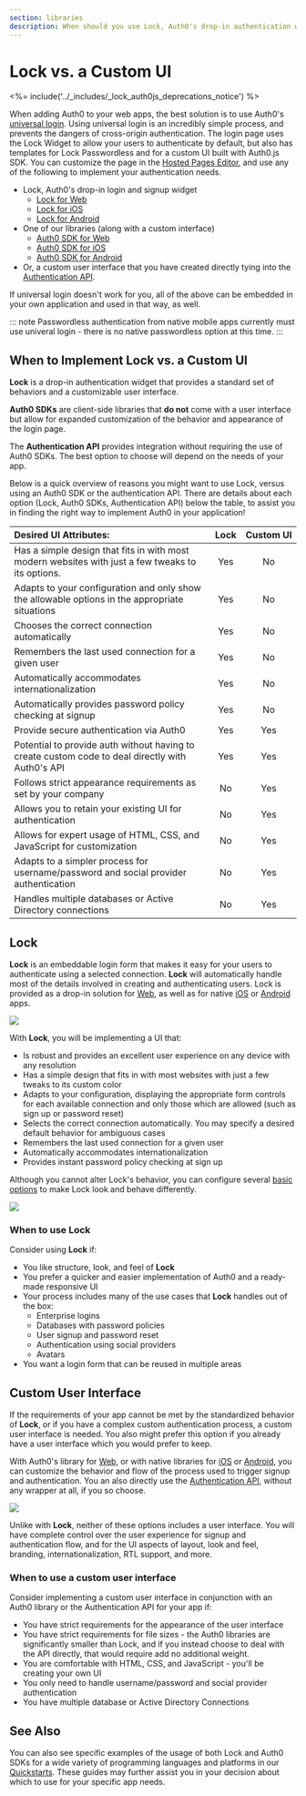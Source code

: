 ```yaml
---
section: libraries
description: When should you use Lock, Auth0's drop-in authentication widget, and when should you use a custom UI with an Auth0 Library? This page will help you decide.
---
```

# Lock vs. a Custom UI

<%= include('../_includes/_lock_auth0js_deprecations_notice') %>

When adding Auth0 to your web apps, the best solution is to use Auth0's [universal login](/hosted-pages/login). Using universal login is an incredibly simple process, and prevents the dangers of cross-origin authentication. The login page uses the Lock Widget to allow your users to authenticate by default, but also has templates for Lock Passwordless and for a custom UI built with Auth0.js SDK. You can customize the page in the [Hosted Pages Editor](${manage_url}/#/login_page), and use any of the following to implement your authentication needs. 

* Lock, Auth0's drop-in login and signup widget
  * [Lock for Web](/libraries/lock)
  * [Lock for iOS](/libraries/lock-ios)
  * [Lock for Android](/libraries/lock-android)
* One of our libraries (along with a custom interface)
  * [Auth0 SDK for Web](/libraries/auth0js)
  * [Auth0 SDK for iOS](/libraries/auth0-swift)
  * [Auth0 SDK for Android](/libraries/auth0-android)
* Or, a custom user interface that you have created directly tying into the [Authentication API](/auth-api).

If universal login doesn't work for you, all of the above can be embedded in your own application and used in that way, as well.  
 
::: note 
Passwordless authentication from native mobile apps currently must use univeral login - there is no native passwordless option at this time. 
::: 

## When to Implement Lock vs. a Custom UI 

**Lock** is a drop-in authentication widget that provides a standard set of behaviors and a customizable user interface.  
 
**Auth0 SDKs** are client-side libraries that **do not** come with a user interface but allow for expanded customization of the behavior and appearance of the login page. 
 
The **Authentication API** provides integration without requiring the use of Auth0 SDKs. The best option to choose will depend on the needs of your app. 
 
Below is a quick overview of reasons you might want to use Lock, versus using an Auth0 SDK or the authentication API. There are details about each option (Lock, Auth0 SDKs, Authentication API) below the table, to assist you in finding the right way to implement Auth0 in your application! 
 
<table class="table"> 
    <thead> 
        <tr> 
            <th align="left"><b>Desired UI Attributes:</b></th> 
            <th>Lock</th> 
            <th>Custom&nbsp;UI</th> 
        </tr> 
    </thead> 
    <tbody> 
        <tr> 
            <td>Has a simple design that fits in with most modern websites with just a few tweaks to its options.</td> 
            <td class="success" align="center">Yes</td> 
            <td class="danger" align="center">No</td> 
        </tr> 
        <tr> 
            <td>Adapts to your configuration and only show the allowable options in the appropriate situations</td> 
            <td class="success" align="center">Yes</td> 
            <td class="danger" align="center">No</td> 
        </tr> 
        <tr> 
            <td>Chooses the correct connection automatically</td> 
            <td class="success" align="center">Yes</td> 
            <td class="danger" align="center">No</td> 
        </tr> 
        <tr> 
            <td>Remembers the last used connection for a given user</td> 
            <td class="success" align="center">Yes</td> 
            <td class="danger" align="center">No</td> 
        </tr> 
        <tr> 
            <td>Automatically accommodates internationalization</td> 
            <td class="success" align="center">Yes</td> 
            <td class="danger" align="center">No</td> 
        </tr> 
        <tr> 
            <td>Automatically provides password policy checking at signup</td> 
            <td class="success" align="center">Yes</td> 
            <td class="danger" align="center">No</td> 
        </tr>
        <tr> 
            <td>Provide secure authentication via Auth0</td> 
            <td class="success" align="center">Yes</td> 
            <td class="success" align="center">Yes</td> 
        </tr> 
        <tr> 
            <td>Potential to provide auth without having to create custom code to deal directly with Auth0's API</td> 
            <td class="success" align="center">Yes</td> 
            <td class="success" align="center">Yes</td> 
        </tr> 
        <tr> 
            <td>Follows strict appearance requirements as set by your company</td> 
            <td class="danger" align="center">No</td> 
            <td class="success" align="center">Yes</td> 
        </tr> 
        <tr> 
            <td>Allows you to retain your existing UI for authentication</td> 
            <td class="danger" align="center">No</td> 
            <td class="success" align="center">Yes</td> 
        </tr> 
        <tr> 
            <td>Allows for expert usage of HTML, CSS, and JavaScript for customization</td> 
            <td class="danger" align="center">No</td> 
            <td class="success" align="center">Yes</td> 
        </tr> 
        <tr> 
            <td>Adapts to a simpler process for username/password and social provider authentication</td> 
            <td class="danger" align="center">No</td> 
            <td class="success" align="center">Yes</td> 
        </tr> 
        <tr> 
            <td>Handles multiple databases or Active Directory connections</td> 
            <td class="danger" align="center">No</td> 
            <td class="success" align="center">Yes</td> 
        </tr> 
    </tbody> 
</table> 

## Lock

**Lock** is an embeddable login form that makes it easy for your users to authenticate using a selected connection. **Lock** will automatically handle most of the details involved in creating and authenticating users. Lock is provided as a drop-in solution for [Web](/libraries/lock), as well as for native [iOS](/libraries/lock-ios) or [Android](/libraries/lock-android) apps.

![](/media/articles/libraries/lock/lock-default.png)

With **Lock**, you will be implementing a UI that:

* Is robust and provides an excellent user experience on any device with any resolution
* Has a simple design that fits in with most websites with just a few tweaks to its custom color
* Adapts to your configuration, displaying the appropriate form controls for each available connection and only those which are allowed (such as sign up or password reset)
* Selects the correct connection automatically. You may specify a desired default behavior for ambiguous cases
* Remembers the last used connection for a given user
* Automatically accommodates internationalization
* Provides instant password policy checking at sign up

Although you cannot alter Lock's behavior, you can configure several [basic options](/libraries/lock/customization) to make Lock look and behave differently.

![](/media/articles/libraries/lock/lock-phantom.png)

### When to use Lock

Consider using **Lock** if:

* You like structure, look, and feel of **Lock**
* You prefer a quicker and easier implementation of Auth0 and a ready-made responsive UI
* Your process includes many of the use cases that **Lock** handles out of the box:
  * Enterprise logins
  * Databases with password policies
  * User signup and password reset
  * Authentication using social providers
  * Avatars
* You want a login form that can be reused in multiple areas

## Custom User Interface

If the requirements of your app cannot be met by the standardized behavior of **Lock**, or if you have a complex custom authentication process, a custom user interface is needed. You also might prefer this option if you already have a user interface which you would prefer to keep.

With Auth0's library for [Web](/libraries/auth0js), or with native libraries for [iOS](/libraries/auth0-swift) or [Android](/libraries/auth0-android), you can customize the behavior and flow of the process used to trigger signup and authentication. You an also directly use the [Authentication API](/auth-api), without any wrapper at all, if you so choose.

![](/media/articles/libraries/lock-vs-customui/customui.png)

Unlike with **Lock**, neither of these options includes a user interface. You will have complete control over the user experience for signup and authentication flow, and for the UI aspects of layout, look and feel, branding, internationalization, RTL support, and more.

### When to use a custom user interface

Consider implementing a custom user interface in conjunction with an Auth0 library or the Authentication API for your app if:

* You have strict requirements for the appearance of the user interface
* You have strict requirements for file sizes - the Auth0 libraries are significantly smaller than Lock, and if you instead choose to deal with the API directly, that would require add no additional weight.
* You are comfortable with HTML, CSS, and JavaScript - you'll be creating your own UI
* You only need to handle username/password and social provider authentication
* You have multiple database or Active Directory Connections

## See Also

You can also see specific examples of the usage of both Lock and Auth0 SDKs for a wide variety of programming languages and platforms in our [Quickstarts](/). These guides may further assist you in your decision about which to use for your specific app needs.
